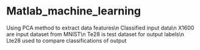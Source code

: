 # Matlab_machine_learning
Using PCA method to extract data features\n
Classified input data\n
X1600 are input dataset from MNIST\n
Te28 is test dataset for output labels\n
Lte28 used to compare classifications of output
